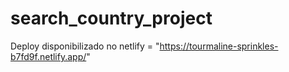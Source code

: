 # search_country_project
Deploy disponibilizado no netlify = "https://tourmaline-sprinkles-b7fd9f.netlify.app/"
